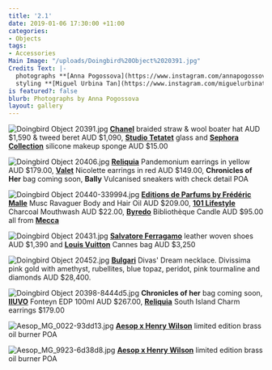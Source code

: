 ```yaml
---
title: '2.1'
date: 2019-01-06 17:30:00 +11:00
categories:
- Objects
tags:
- Accessories
Main Image: "/uploads/Doingbird%20Object%2020391.jpg"
Credits Text: |-
  photographs **[Anna Pogossova](https://www.instagram.com/annapogossova/)** at **[B&A](https://www.instagram.com/barepsau/)**
  styling **[Miguel Urbina Tan](https://www.instagram.com/miguelurbinatan/)**
is featured?: false
blurb: Photographs by Anna Pogossova
layout: gallery
---
```


![Doingbird Object 20391.jpg](/uploads/Doingbird%20Object%2020391.jpg)
**[Chanel](https://www.chanel.com/en_AU/fashion.html)** braided straw & wool boater hat AUD $1,590 & tweed beret AUD $1,090, **[Studio Tetatet](https://www.studiotetatet.com/)** glass and **[Sephora Collection](https://www.sephora.com.au/products/sephora-collection-silicone-makeup-sponge/v/default)** silicone makeup sponge AUD $15.00

![Doingbird Object 20406.jpg](/uploads/Doingbird%20Object%2020406.jpg)
**[Reliquia](https://reliquiajewellery.com/collections/new/products/pandemonium-earrings-in-yellow)** Pandemonium earrings in yellow AUD $179.00, **[Valet](https://valetstudio.com/collections/ear/products/nicolette-earrings-in-red)** Nicolette earrings in red AUD $149.00, **Chronicles of Her** bag coming soon, **Bally** Vulcanised sneakers with check detail POA

![Doingbird Object 20440-339994.jpg](/uploads/Doingbird%20Object%2020440-339994.jpg)
**[Editions de Parfums by Frédéric Malle](https://www.mecca.com.au/editions-de-parfums-by-frederic-malle/portrait-of-a-lady-hair-body-oil/I-027229.html?cgpath=brands-malle)** Musc Ravaguer Body and Hair Oil AUD $209.00, **[101 Lifestyle](https://www.mecca.com.au/101-lifestyle/charcoal-mouthwash/V-033851.html)** Charcoal Mouthwash AUD $22.00, **[Byredo](https://www.mecca.com.au/byredo/bibliotheque-candle/V-018296.html)** Bibliothèque Candle AUD $95.00 all from **[Mecca](https://www.mecca.com.au/)**


![Doingbird Object 20431.jpg](/uploads/Doingbird%20Object%2020431.jpg)
**[Salvatore Ferragamo](https://www.ferragamo.com/shop/aus/en)** leather woven shoes AUD $1,390 and **[Louis Vuitton](www.louisvuitton.com.au)** Cannes bag AUD $3,250

![Doingbird Object 20452.jpg](/uploads/Doingbird%20Object%2020452.jpg)
**[Bulgari](https://www.bulgari.com/en-sg/)** Divas' Dream necklace. Divissima pink gold with amethyst, rubellites, blue topaz, peridot, pink tourmaline and diamonds AUD $28,400.

![Doingbird Object 20398-8444d5.jpg](/uploads/Doingbird%20Object%2020398-8444d5.jpg)
**Chronicles of her** bag coming soon, **[IIUVO](https://www.mecca.com.au/iiuvo/fonteyn-edp/I-030123.html?cgpath=fragrance-personalfragrance#prefn1=brand&prefv1=IIUVO&start=1)** Fonteyn EDP 100ml AUD $267.00, **[Reliquia](https://reliquiajewellery.com/collections/new/products/south-island-charm-earrings)** South Island Charm earrings $179.00

![Aesop_MG_0022-93dd13.jpg](/uploads/Aesop_MG_0022-93dd13.jpg)
**[Aesop x Henry Wilson](https://www.aesop.com/au/p/home/home/brass-oil-burner/)** limited edition brass oil burner POA

![Aesop_MG_9923-6d38d8.jpg](/uploads/Aesop_MG_9923-6d38d8.jpg)
**[Aesop x Henry Wilson](https://www.aesop.com/au/p/home/home/brass-oil-burner/)** limited edition brass oil burner POA
